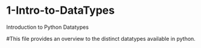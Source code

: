 # 1-Intro-to-DataTypes
Introduction to Python Datatypes

#This file provides an overview to the distinct datatypes available in python.
